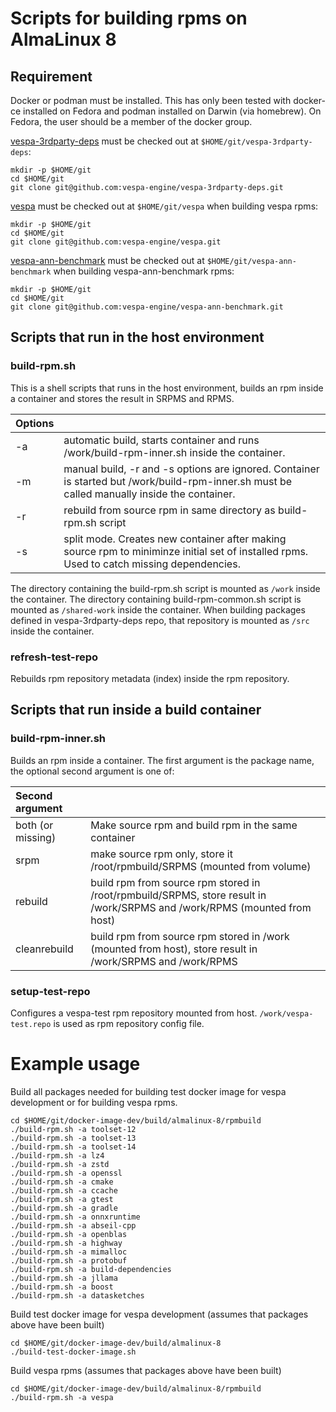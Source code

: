 <!-- Copyright Vespa.ai. Licensed under the terms of the Apache 2.0 license. See LICENSE in the project root. -->

# Scripts for building rpms on AlmaLinux 8

## Requirement

Docker or podman must be installed. This has only been tested with
docker-ce installed on Fedora and podman installed on Darwin (via homebrew).
On Fedora, the user should be a member of the docker group.

[vespa-3rdparty-deps](https://github.com/vespa-engine/vespa-3rdparty-deps) must
be checked out at `$HOME/git/vespa-3rdparty-deps`:

    mkdir -p $HOME/git
    cd $HOME/git
    git clone git@github.com:vespa-engine/vespa-3rdparty-deps.git

[vespa](https://github.com/vespa-engine/vespa) must
be checked out at `$HOME/git/vespa` when building vespa rpms:

    mkdir -p $HOME/git
    cd $HOME/git
    git clone git@github.com:vespa-engine/vespa.git

[vespa-ann-benchmark](https://github.com/vespa-engine/vespa-ann-benchmark) must
be checked out at `$HOME/git/vespa-ann-benchmark` when building vespa-ann-benchmark rpms:

    mkdir -p $HOME/git
    cd $HOME/git
    git clone git@github.com:vespa-engine/vespa-ann-benchmark.git

## Scripts that run in the host environment

### build-rpm.sh

This is a shell scripts that runs in the host environment, builds an rpm inside a container and stores the result in SRPMS and RPMS.

| Options | |
| :-- | :-- |
| -a      | automatic build, starts container and runs /work/build-rpm-inner.sh inside the container. |
| -m      | manual build, -r and -s options are ignored. Container is started but /work/build-rpm-inner.sh must be called manually inside the container. |
| -r      | rebuild from source rpm in same directory as build-rpm.sh script |
| -s      | split mode. Creates new container after making source rpm to miniminze initial set of installed rpms. Used to catch missing dependencies. |

The directory containing the build-rpm.sh script is mounted as `/work` inside
the container. The directory containing build-rpm-common.sh script is mounted as `/shared-work` inside the container. When building packages defined in vespa-3rdparty-deps repo, that repository is mounted as `/src` inside the container.

### refresh-test-repo

Rebuilds rpm repository metadata (index) inside the rpm repository.

## Scripts that run inside a build container

### build-rpm-inner.sh

Builds an rpm inside a container. The first argument is the package name, the optional second argument is one of:

| Second argument | |
| :-- | :-- |
| both (or missing) | Make source rpm and build rpm in the same container |
| srpm | make source rpm only, store it /root/rpmbuild/SRPMS (mounted from volume) |
| rebuild | build rpm from source rpm stored in /root/rpmbuild/SRPMS, store result in /work/SRPMS and /work/RPMS (mounted from host) |
| cleanrebuild | build rpm from source rpm stored in /work (mounted from host), store result in /work/SRPMS and /work/RPMS |

### setup-test-repo

Configures a vespa-test rpm repository mounted from host.
`/work/vespa-test.repo` is used as rpm repository config file.

# Example usage

Build all packages needed for building test docker image for vespa development or for building vespa rpms.

    cd $HOME/git/docker-image-dev/build/almalinux-8/rpmbuild
    ./build-rpm.sh -a toolset-12
    ./build-rpm.sh -a toolset-13
    ./build-rpm.sh -a toolset-14
    ./build-rpm.sh -a lz4
    ./build-rpm.sh -a zstd
    ./build-rpm.sh -a openssl
    ./build-rpm.sh -a cmake
    ./build-rpm.sh -a ccache
    ./build-rpm.sh -a gtest
    ./build-rpm.sh -a gradle
    ./build-rpm.sh -a onnxruntime
    ./build-rpm.sh -a abseil-cpp
    ./build-rpm.sh -a openblas
    ./build-rpm.sh -a highway
    ./build-rpm.sh -a mimalloc
    ./build-rpm.sh -a protobuf
    ./build-rpm.sh -a build-dependencies
    ./build-rpm.sh -a jllama
    ./build-rpm.sh -a boost
    ./build-rpm.sh -a datasketches

Build test docker image for vespa development (assumes that packages above have been built)

    cd $HOME/git/docker-image-dev/build/almalinux-8
    ./build-test-docker-image.sh

Build vespa rpms (assumes that packages above have been built)

    cd $HOME/git/docker-image-dev/build/almalinux-8/rpmbuild
    ./build-rpm.sh -a vespa
